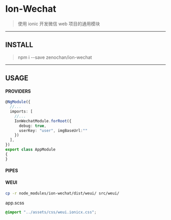 # Ion-Wechat
> 使用 ionic 开发微信 web 项目的通用模块

------

## INSTALL
> npm i --save zenochan/ion-wechat
------

## USAGE

#### PROVIDERS
```ts
@NgModule({
  //...
  imports: [
    //...
    IonWechatModule.forRoot({
      debug: true,
      userKey: "user", imgBaseUrl:""
    })
  ],
})
export class AppModule
{
}
```

#### PIPES


#### WEUI
```bash
cp -r node_modules/ion-wechat/dist/weui/ src/weui/
```

app.scss
```scss
@import "../assets/css/weui.ionicx.css";
```
